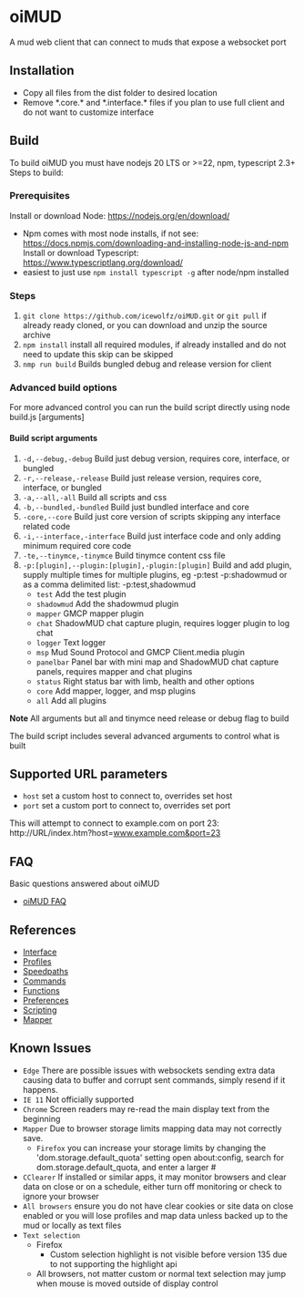 # oiMUD

A mud web client that can connect to muds that expose a websocket port

## Installation

- Copy all files from the dist folder to desired location
- Remove \*.core.* and \*.interface.* files if you plan to use full client and do not want to customize interface

## Build

  To build oiMUD you must have nodejs 20 LTS or >=22, npm, typescript 2.3+
  Steps to build:

### Prerequisites

Install or download Node: https://nodejs.org/en/download/
  - Npm comes with most node installs, if not see: https://docs.npmjs.com/downloading-and-installing-node-js-and-npm
Install or download Typescript: https://www.typescriptlang.org/download/
  - easiest to just use `npm install typescript -g` after node/npm installed

### Steps

1. `git clone https://github.com/icewolfz/oiMUD.git` or `git pull` if already ready cloned, or you can download and unzip the source archive
1. `npm install` install all required modules, if already installed and do not need to update this skip can be skipped
1. `nmp run build` Builds bungled debug and release version for client

### Advanced build options

For more advanced control you can run the build script directly using  node build.js [arguments]

#### Build script arguments

1. `-d,--debug,-debug` Build just debug version, requires core, interface, or bungled
1. `-r,--release,-release` Build just release version, requires core, interface, or bungled
1. `-a,--all,-all` Build all scripts and css
1. `-b,--bundled,-bundled` Build just bundled interface and core
1. `-core,--core` Build just core version of scripts skipping any interface related code
1. `-i,--interface,-interface` Build just interface code and only adding minimum required core code
1. `-te,--tinymce,-tinymce` Build tinymce content css file
1. `-p:[plugin],--plugin:[plugin],-plugin:[plugin]` Build and add plugin, supply multiple times for multiple plugins, eg -p:test -p:shadowmud or as a comma delimited list: -p:test,shadowmud
    - `test` Add the test plugin
    - `shadowmud` Add the shadowmud plugin
    - `mapper` GMCP mapper plugin
    - `chat` ShadowMUD chat capture plugin, requires logger plugin to log chat
    - `logger` Text logger
    - `msp` Mud Sound Protocol and GMCP Client.media plugin
    - `panelbar` Panel bar with mini map and ShadowMUD chat capture panels, requires mapper and chat plugins
    - `status` Right status bar with limb, health and other options
    - `core` Add mapper, logger, and msp plugins
    - `all` Add all plugins

**Note** All arguments but all and tinymce need release or debug flag to build

The build script includes several advanced arguments to control what is built

## Supported URL parameters

- `host` set a custom host to connect to, overrides set host
- `port` set a custom port to connect to, overrides set port

This will attempt to connect to example.com on port 23: 
  http://URL/index.htm?host=www.example.com&port=23

## FAQ

Basic questions answered about oiMUD

- [oiMUD FAQ](dist/docs/faq.md)

## References

- [Interface](dist/docs/interface.md)
- [Profiles](dist/docs/profiles.md)
- [Speedpaths](dist/docs/speedpaths.md)
- [Commands](dist/docs/commands.md)
- [Functions](dist/docs/functions.md)
- [Preferences](dist/docs/preferences.md)
- [Scripting](dist/docs/scripting.md)
- [Mapper](dist/docs/mapper.md)

## Known Issues

- `Edge` There are possible issues with websockets sending extra data causing data to buffer and corrupt sent commands, simply resend if it happens.
- `IE 11` Not officially supported
- `Chrome` Screen readers may re-read the main display text from the beginning
- `Mapper` Due to browser storage limits mapping data may not correctly save.
  - `Firefox` you can increase your storage limits by changing the 'dom.storage.default_quota' setting open about:config, search for dom.storage.default_quota, and enter a larger #
- `CClearer` If installed or similar apps, it may monitor browsers and clear data on close or on a schedule, either turn off monitoring or check to ignore your browser
- `All browsers` ensure you do not have clear cookies or site data on close enabled or you will lose profiles and map data unless backed up to the mud or locally as text files
- `Text selection` 
  - Firefox
    - Custom selection highlight is not visible before version 135 due to not supporting the highlight api
  - All browsers, not matter custom or normal text selection may jump when mouse is moved outside of display control
